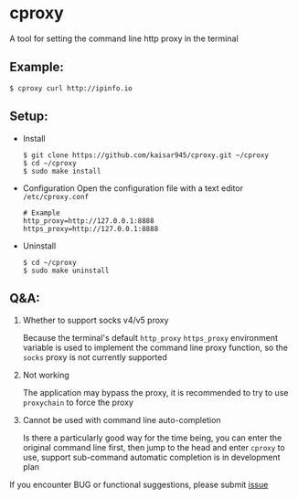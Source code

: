 # cproxy
A tool for setting the command line http proxy in the terminal

## Example:
```
$ cproxy curl http://ipinfo.io
```

## Setup:
- Install
    ```
    $ git clone https://github.com/kaisar945/cproxy.git ~/cproxy
    $ cd ~/cproxy
    $ sudo make install
    ```

- Configuration
    Open the configuration file with a text editor ```/etc/cproxy.conf```
    ```
    # Example
    http_proxy=http://127.0.0.1:8888
    https_proxy=http://127.0.0.1:8888
    ```

- Uninstall
    ```
    $ cd ~/cproxy
    $ sudo make uninstall
    ```

## Q&A:
1. Whether to support socks v4/v5 proxy

    Because the terminal's default ```http_proxy``` ```https_proxy``` environment variable is used to implement the command line proxy function, so the ```socks``` proxy is not currently supported

3. Not working

    The application may bypass the proxy, it is recommended to try to use ```proxychain``` to force the proxy

4. Cannot be used with command line auto-completion

    Is there a particularly good way for the time being, you can enter the original command line first, then jump to the head and enter ```cproxy``` to use, support sub-command automatic completion is in development plan

If you encounter BUG or functional suggestions, please submit [issue](https://github.com/kaisar945/cproxy/issues)